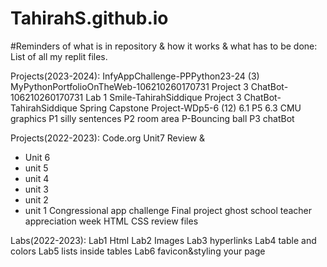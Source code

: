 # TahirahS.github.io
#Reminders of what is in repository & how it works 
& what has to be done: List of all my replit files.

Projects(2023-2024):
InfyAppChallenge-PPPython23-24 (3)
MyPythonPortfolioOnTheWeb-106210260170731
Project 3 ChatBot-106210260170731
Lab 1 Smile-TahirahSiddique
Project 3 ChatBot-TahirahSiddique
Spring Capstone Project-WDp5-6 (12)
6.1 P5
6.3 CMU graphics
P1 silly sentences
P2 room area
P-Bouncing ball
P3 chatBot

Projects(2022-2023):
Code.org Unit7 Review &
- Unit 6
- unit 5
- unit 4
- unit 3
- unit 2
- unit 1
Congressional app challenge
Final project ghost school
teacher appreciation week
HTML CSS review files

Labs(2022-2023):
Lab1 Html
Lab2 Images
Lab3 hyperlinks
Lab4 table and colors
Lab5 lists inside tables
Lab6 favicon&styling your page
